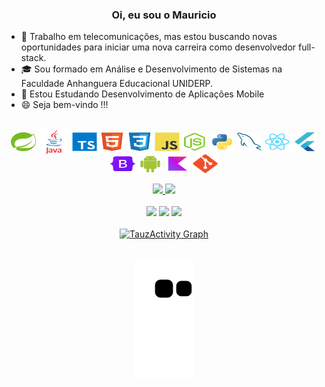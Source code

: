 ### <div align="center">Oi, eu sou o Mauricio</div>
<div> <ul>
  <li> 🔭 Trabalho em telecomunicações, mas estou buscando novas oportunidades para iniciar uma nova carreira como desenvolvedor full-stack.</li>
  <li> 🎓 Sou formado em Análise e Desenvolvimento de Sistemas na Faculdade Anhanguera Educacional UNIDERP.</li>
  <li> 🌱 Estou Estudando Desenvolvimento de Aplicações Mobile</li> 
  <li> 😄 Seja bem-vindo !!!</li>
  </ul>
</div>
      
    

<div style="display: inline_block" align="center"><br>
  <img align="center" alt="Mauricio-Spring" height="30" width="40" src="https://github.com/devicons/devicon/blob/master/icons/spring/spring-original.svg">
  <img align="center" alt="Mauricio-Java" height="40" width="50" src="https://github.com/devicons/devicon/blob/master/icons/java/java-original-wordmark.svg">
  <img align="center" alt="Mauricio-TS" height="30" width="40" src="https://github.com/devicons/devicon/blob/master/icons/typescript/typescript-original.svg">
  <img align="center" alt="Mauricio-HTML" height="30" width="40" src="https://raw.githubusercontent.com/devicons/devicon/master/icons/html5/html5-original.svg">
  <img align="center" alt="Mauricio-CSS" height="30" width="40" src="https://raw.githubusercontent.com/devicons/devicon/master/icons/css3/css3-original.svg">
  <img align="center" alt="Mauricio-JS" height="30" width="40" src="https://raw.githubusercontent.com/devicons/devicon/master/icons/javascript/javascript-original.svg">
  <img align="center" alt="Mauricio-NODE" height="30" width="40" src="https://raw.githubusercontent.com/devicons/devicon/master/icons/nodejs/nodejs-original.svg">
  <img align="center" alt="Mauricio-PYTHON" height="30" width="40" src="https://raw.githubusercontent.com/devicons/devicon/master/icons/python/python-original.svg">
  <img align="center" alt="Mauricio-MYSQL" height="30" width="40" src="https://raw.githubusercontent.com/devicons/devicon/master/icons/mysql/mysql-original.svg">
  <img align="center" alt="Mauricio-REACT" height="30" width="40" src="https://raw.githubusercontent.com/devicons/devicon/master/icons/react/react-original.svg">
  <img align="center" alt="Mauricio-FLUTTER" height="30" width="40" src="https://raw.githubusercontent.com/devicons/devicon/master/icons/flutter/flutter-original.svg">
  <img align="center" alt="Mauricio-BOOTSTRAP" height="30" width="40" src="https://raw.githubusercontent.com/devicons/devicon/master/icons/bootstrap/bootstrap-original.svg">
  <img align="center" alt="Mauricio-ANDROID" height="30" width="40" src="https://raw.githubusercontent.com/devicons/devicon/master/icons/android/android-original.svg">
  <img align="center" alt="Mauricio-KOTLIN" height="30" width="40" src="https://raw.githubusercontent.com/devicons/devicon/master/icons/kotlin/kotlin-original.svg">
  <img align="center" alt="Mauricio-GIT" height="30" width="40" src="https://github.com/devicons/devicon/blob/master/icons/git/git-original.svg">
</div>
<br>
<div align="center">
  <a href="https://github-readme-stats.vercel.app/api?username=mcnegan&show_icons=true&theme=github_dark&include_all_commits=true&count_private=true" target="_blank">
  <img height="150em" src="https://github-readme-stats.vercel.app/api?username=mcnegan&show_icons=true&theme=github_dark&include_all_commits=true&count_private=true"/>
  <a href="https://github-readme-stats.vercel.app/api/top-langs/?username=mcnegan&layout=compact&langs_count=7&theme=github_dark" target="_blank">
  <img height="150em" src="https://github-readme-stats.vercel.app/api/top-langs/?username=mcnegan&layout=compact&langs_count=7&theme=github_dark"/>
</div>
<br>
<div align="center"> 
  <a href="mcpantoja@outlook.com" target="_blank"><img src="https://img.shields.io/badge/oft_Outlook-0078D4?style=for-the-badge&logo=microsoft-outlook&logoColor=white"></a>
  <a href="https://www.linkedin.com/in/mauricio-pantoja/" target="_blank"><img src="https://img.shields.io/badge/LinkedIn-0077B5?style=for-the-badge&logo=linkedin&logoColor=white" target="_blank"></a> 
  <a href="https://g.dev/mcnegan"><img src="https://img.shields.io/badge/Kotlin-0095D5?&style=for-the-badge&logo=kotlin&logoColor=white"></a>
  <br>
  <br>
  <a href="https://github.com/mcnegan/mcnegan.git"><img alt="TauzActivity Graph" src="https://activity-graph.herokuapp.com/graph?username=mcnegan&bg_color=0D1117&color=5BCDEC&line=5BCDEC&point=FFFFFF&hide_border=true" /></a>
  <br>
  <br>
  
  ![snake animation](https://github.com/mcnegan/mcnegan/blob/output/github-contribution-grid-snake.svg)
  
  
</div>
    


